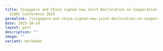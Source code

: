 ```yaml
---
title: Singapore and China signed new Joint Declaration on Cooperation at the
  ICDRC Conference 2025
permalink: /singapore-and-china-signed-new-joint-declaration-on-cooperation-at-the-icdrc-conference-2025/
date: 2025-10-24
layout: post
description: ""
image: ""
variant: markdown
---
```

